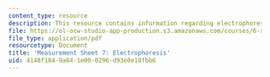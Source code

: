 ```yaml
---
content_type: resource
description: This resource contains information regarding electrophoresis.
file: https://ol-ocw-studio-app-production.s3.amazonaws.com/courses/6-s079-nanomaker-spring-2013/4148f1849a841e000296d93e0e18fbb6_MIT6_S079S13_lab07.pdf
file_type: application/pdf
resourcetype: Document
title: 'Measurement Sheet 7: Electrophoresis'
uid: 4148f184-9a84-1e00-0296-d93e0e18fbb6
---
```

